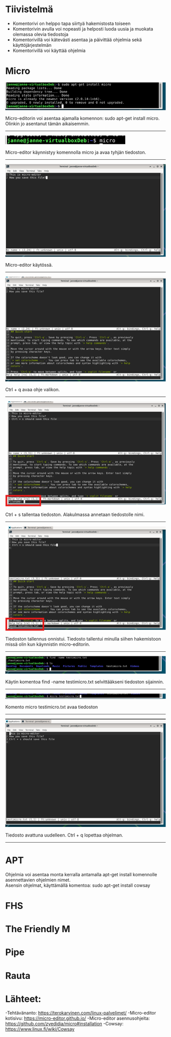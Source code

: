# Tiivistelmä

- Komentorivi on helppo tapa siirtyä hakemistosta toiseen
- Komentorivin avulla voi nopeasti ja helposti luoda uusia ja muokata olemassa olevia tiedostoja
- Komentorivillä voi kätevästi asentaa ja päivittää ohjelmia sekä käyttöjärjestelmän
- Komentorivillä voi käyttää ohjelmia

# Micro

![kuva01](/pictures/h2/micro%20asennus.png)

Micro-editorin voi asentaa ajamalla komennon: sudo apt-get install micro.
Olinkin jo asentanut tämän aikaisemmin.

---

![kuva02](/pictures/h2/micro-start.png)

Micro-editor käynnistyy komennolla micro ja avaa tyhjän tiedoston.

---

![kuva03](/pictures/h2/micro-testi.png)

Micro-editor käytössä.

---

![kuva04](/pictures/h2/micro-testi2.png)

Ctrl + q avaa ohje valikon.

---

![kuva05](/pictures/h2/micro-testi3.png)

Ctrl + s tallentaa tiedoston. Alakulmassa annetaan tiedostolle nimi.

---

![kuva06](/pictures/h2/micro-testi4.png)

Tiedoston tallennus onnistui.
Tiedosto tallentui minulla siihen hakemistoon missä olin kun käynnistin micro-editorin.

---

![kuva07](/pictures/h2/micro-testi5.png)

Käytin komentoa find -name testimicro.txt selvittääkseni tiedoston sijainnin.

---

![kuva07](/pictures/h2/micro-testi6.png)

Komento micro testimicro.txt avaa tiedoston

---

![kuva08](/pictures/h2/micro-testi7.png)

Tiedosto avattuna uudelleen. Ctrl + q lopettaa ohjelman.

---

# APT

Ohjelmia voi asentaa monta kerralla antamalla apt-get install komennolle asennettavien ohjelmien nimet.  
Asensin ohjelmat, käyttämällä komentoa: sudo apt-get install cowsay

# FHS

# The Friendly M

# Pipe

# Rauta

# Lähteet:

-Tehtävänanto: https://terokarvinen.com/linux-palvelimet/
-Micro-editor kotisivu: https://micro-editor.github.io/
-Micro-editor asennusohjeita: https://github.com/zyedidia/micro#installation
-Cowsay: https://www.linux.fi/wiki/Cowsay
